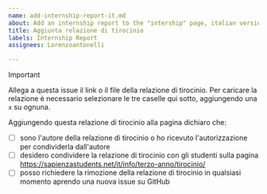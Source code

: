 ```yaml
---
name: add-internship-report-it.md
about: Add an internship report to the "intership" page, italian version
title: Aggiunta relazione di tirocinio
labels: Internship Report
assignees: Lorenzoantonelli

---
```


> [!IMPORTANT]
> Allega a questa issue il link o il file della relazione di tirocinio. Per caricare la relazione è necessario selezionare le tre caselle qui sotto, aggiungendo una `x` su ognuna.


Aggiungendo questa relazione di tirocinio alla pagina dichiaro che:
- [ ] sono l'autore della relazione di tirocinio o ho ricevuto l'autorizzazione per condividerla dall'autore
- [ ] desidero condividere la relazione di tirocinio con gli studenti sulla pagina https://sapienzastudents.net/it/info/terzo-anno/tirocinio/
- [ ] posso richiedere la rimozione della relazione di tirocinio in qualsiasi momento aprendo una nuova issue su GitHub
